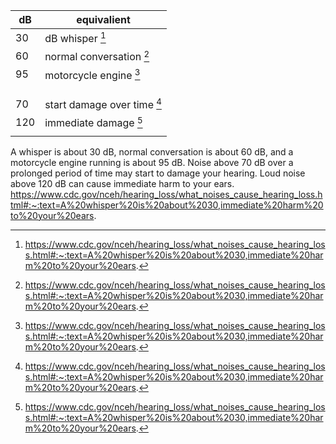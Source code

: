 
| dB  | equivalient                            |
|-----|----------------------------------------|
| 30  | dB whisper             [^hearing_loss] |
| 60  | normal conversation    [^hearing_loss] |
| 95  | motorcycle engine      [^hearing_loss] |
|     |                                        |
|     |                                        |
|     |                                        |
| 70  | start damage over time [^hearing_loss] |
| 120 | immediate damage       [^hearing_loss] |
|     |                                        |

A whisper is about 30 dB, 
normal conversation is about 60 dB, and 
a motorcycle engine running is about 95 dB. 
Noise above 70 dB over a prolonged period of time may start to damage your hearing. 
Loud noise above 120 dB can cause immediate harm to your ears.
https://www.cdc.gov/nceh/hearing_loss/what_noises_cause_hearing_loss.html#:~:text=A%20whisper%20is%20about%2030,immediate%20harm%20to%20your%20ears.



[^hearing_loss]: https://www.cdc.gov/nceh/hearing_loss/what_noises_cause_hearing_loss.html#:~:text=A%20whisper%20is%20about%2030,immediate%20harm%20to%20your%20ears.
